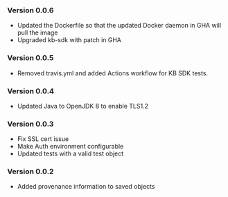 ### Version  0.0.6
- Updated the Dockerfile so that the updated Docker daemon in GHA will pull the image
- Upgraded kb-sdk with patch in GHA

### Version  0.0.5
- Removed travis.yml and added Actions workflow for KB SDK tests.

### Version  0.0.4
- Updated Java to OpenJDK 8 to enable TLS1.2

### Version  0.0.3
- Fix SSL cert issue
- Make Auth environment configurable
- Updated tests with a valid test object

### Version  0.0.2
- Added provenance information to saved objects